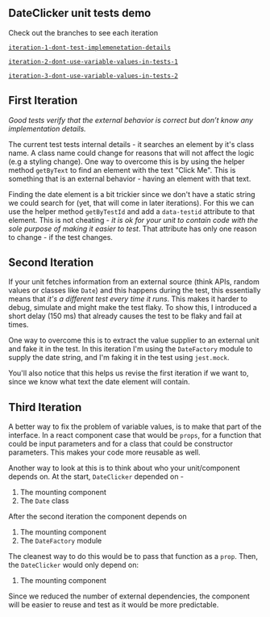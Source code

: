 ## DateClicker unit tests demo

Check out the branches to see each iteration

[`iteration-1-dont-test-implemenetation-details`](https://github.com/odedw/react-unit-tests-example/tree/iteration-1-dont-test-implemenetation-details)

[`iteration-2-dont-use-variable-values-in-tests-1`](https://github.com/odedw/react-unit-tests-example/tree/iteration-2-dont-use-variable-values-in-tests-1)

[`iteration-3-dont-use-variable-values-in-tests-2`](https://github.com/odedw/react-unit-tests-example/tree/iteration-3-dont-use-variable-values-in-tests-2)

## First Iteration

_Good tests verify that the external behavior is correct but don’t know any implementation details._

The current test tests internal details - it searches an element by it's class name. A class name could change for reasons that will not affect the logic (e.g a styling change). One way to overcome this is by using the helper method `getByText` to find an element with the text "Click Me". This is something that is an external behavior - having an element with that text.

Finding the date element is a bit trickier since we don't have a static string we could search for (yet, that will come in later iterations). For this we can use the helper method `getByTestId` and add a `data-testid` attribute to that element. This is not cheating - _it is ok for your unit to contain code with the sole purpose of making it easier to test_. That attribute has only one reason to change - if the test changes.

## Second Iteration

If your unit fetches information from an external source (think APIs, random values or classes like `Date`) and this happens during the test, this essentially means that _it's a different test every time it runs_. This makes it harder to debug, simulate and might make the test flaky. To show this, I introduced a short delay (150 ms) that already causes the test to be flaky and fail at times.

One way to overcome this is to extract the value supplier to an external unit and fake it in the test. In this iteration I'm using the `DateFactory` module to supply the date string, and I'm faking it in the test using `jest.mock`.

You'll also notice that this helps us revise the first iteration if we want to, since we know what text the date element will contain.

## Third Iteration

A better way to fix the problem of variable values, is to make that part of the interface. In a react component case that would be `props`, for a function that could be input parameters and for a class that could be constructor parameters. This makes your code more reusable as well.

Another way to look at this is to think about who your unit/component depends on.
At the start, `DateClicker` depended on -

1. The mounting component
2. The `Date` class

After the second iteration the component depends on

1. The mounting component
2. The `DateFactory` module

The cleanest way to do this would be to pass that function as a `prop`. Then, the `DateClicker` would only depend on:

1. The mounting component

Since we reduced the number of external dependencies, the component will be easier to reuse and test as it would be more predictable.
